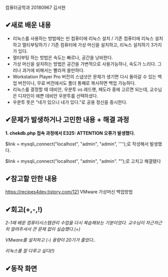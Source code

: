 컴퓨터공학과 20180967 김서현
##  &#10004;새로 배운 내용
- 리눅스를 사용하는 방법에는 빈 컴퓨터에 리눅스 설치 / 기존 컴퓨터에 리눅스 설치하고 멀티부팅하기 
/ 기존 컴퓨터에 가상 머신을 설치하고, 리눅스 설치하기 3가지가 있다.
- 멀티부팅 하는 방법은 속도는 빠르나, 공간을 낭비한다.
- 가상 머신을 설치하는 방법은 공간을 가변적으로 사용가능하나, 속도가 느리다. 그러나 과거에 비해서는 빨라져 쓸만하다.
- Workstation Player Pro 버전의 스냅샷은 문제가 생기면 다시 돌아갈 수 있는 백업 버전이나,
무료 버전에서도 폴더 통째로 복사하면 백업 가능하다.
- 리눅스를 결정할 때 데비안, 우분투 vs 레드햇, 페도라 중에 고르면 되는데, 교수님은 디자인이 에쁜 데비안 우분투를 선택하셨다.
- 우분투 뜻은 "네가 있으니 내가 있다."로 공용 정신을 중시한다.

##  &#10004;문제가 발생하거나 고민한 내용 + 해결 과정
**1. chekdb.php 접속 과정에서 E325: ATTENTION 오류가 발생했다.**

$link = mysqli_connect("localhost", "admin", "admin", '''');로 작성해서 발생했다.

$link = mysqli_connect("localhost", "admin", "admin". "");로 고치고 해결됐다

##  &#10004;참고할 만한 내용

https://recipes4dev.tistory.com/121 VMware 가상머신 백업방법

##  &#10004;회고(+,-,!)
*2-1때 배운 컴퓨터시스템관리 수업을 다시 복습해보는 기분이었다. 교수님이 차근차근히 알려주셔서 큰 문제 없이 실습했다.(+)*

*VMware를 설치하고 (-) 용량이 20기가 줄었다..*

*리눅스를 잘 다루고 싶다(!)*

##  &#10004;동작 화면
